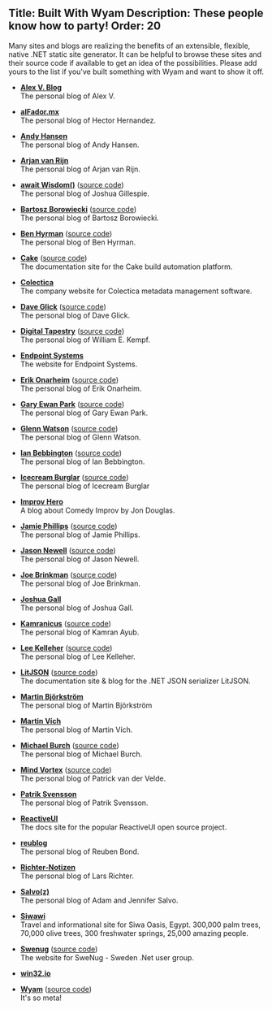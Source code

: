 Title: Built With Wyam
Description: These people know how to party!
Order: 20
---
Many sites and blogs are realizing the benefits of an extensible, flexible, native .NET static site generator. It can be helpful to browse these sites and their source code if available to get an idea of the possibilities. Please add yours to the list if you've built something with Wyam and want to show it off.

<!-- Use two spaces after the title for proper formatting -->

- **[Alex V. Blog](http://alexvab.com)**  
  The personal blog of Alex V.

- **[alFador.mx](http://www.alfador.mx)**  
  The personal blog of Hector Hernandez.

- **[Andy Hansen](http://andyhansen.co.nz)**  
  The personal blog of Andy Hansen.

- **[Arjan van Rijn](http://arjanvanrijn.com)**  
  The personal blog of Arjan van Rijn. 

- **[await Wisdom()](https://blog.awaitwisdom.com/)** ([source code](https://github.com/jcgillespie/awaitWisdom))  
  The personal blog of Joshua Gillespie.
  
- **[Bartosz Borowiecki](http://gniriki.com)** ([source code](https://github.com/gniriki/gniriki.com))  
  The personal blog of Bartosz Borowiecki.

- **[Ben Hyrman](http://hyr.mn)** ([source code](https://github.com/hyrmn/hyr.mn))  
  The personal blog of Ben Hyrman.

- **[Cake](http://cakebuild.net/)** ([source code](https://github.com/cake-build/website))  
  The documentation site for the Cake build automation platform.

- **[Colectica](https://www.colectica.com/)**  
  The company website for Colectica metadata management software.

- **[Dave Glick](https://daveaglick.com)** ([source code](https://github.com/daveaglick/daveaglick))  
  The personal blog of Dave Glick.

- **[Digital Tapestry](http://digitaltapestry.net)** ([source code](https://github.com/wekempf/wekempf.github.io))  
  The personal blog of William E. Kempf.

- **[Endpoint Systems](http://endpointsystems.com)**  
  The website for Endpoint Systems.

- **[Erik Onarheim](https://erikonarheim.com/)** ([source code](https://github.com/eonarheim/eonarheim.github.io))  
  The personal blog of Erik Onarheim.

- **[Gary Ewan Park](http://www.gep13.co.uk/)** ([source code](https://github.com/gep13/gep13))  
  The personal blog of Gary Ewan Park.
  
- **[Glenn Watson](https://glennwatson.net/)** ([source code](https://github.com/glennawatson/personal-website))  
  The personal blog of Glenn Watson.

- **[Ian Bebbington](http://ian.bebbs.co.uk)** ([source code](https://github.com/ibebbs/ibebbs.github.io))  
  The personal blog of Ian Bebbington.
  
- **[Icecream Burglar](http://icecreamburglar.blog)** ([source code](https://github.com/icecreamburglar/icecreamburglar.github.io))  
  The personal blog of Icecream Burglar
  
- **[Improv Hero](http://www.improvhero.com/)**  
  A blog about Comedy Improv by Jon Douglas.

- **[Jamie Phillips](http://www.phillipsj.net)** ([source code](https://github.com/phillipsj/phillipsj))  
  The personal blog of Jamie Phillips.

- **[Jason Newell](http://jasonnewell.net/)** ([source code](https://github.com/jlnewell/jlnewell.github.io))  
  The personal blog of Jason Newell.
  
- **[Joe Brinkman](http://joe.brinkman.me/)** ([source code](https://github.com/jbrinkman/joe.brinkman.me))  
  The personal blog of Joe Brinkman.
  
- **[Joshua Gall](http://www.imtraum.com)**  
  The personal blog of Joshua Gall.

- **[Kamranicus](https://kamranicus.com/)** ([source code](https://github.com/kamranayub/kamranayub.github.io/tree/source))  
  The personal blog of Kamran Ayub.

- **[Lee Kelleher](https://leekelleher.com)** ([source code](https://github.com/leekelleher/leekelleher.com))  
  The personal blog of Lee Kelleher.

- **[LitJSON](https://litjson.net/)** ([source code](https://github.com/LitJSON/litjson.github.io/))  
  The documentation site & blog for the .NET JSON serializer LitJSON.

- **[Martin Björkström](https://martinbjorkstrom.com/)**  
  The personal blog of Martin Björkström 

- **[Martin Vích](https://www.martinvich.net)**  
  The personal blog of Martin Vích.
  
- **[Michael Burch](https://www.michaelburch.net)** ([source code](https://github.com/michaelburch/michaelburchdotnet))  
  The personal blog of Michael Burch.

- **[Mind Vortex](http://www.petrikvandervelde.nl/)** ([source code](https://github.com/pvandervelde/mindvortex))  
  The personal blog of Patrick van der Velde.
  
- **[Patrik Svensson](http://patriksvensson.se)**  
  The personal blog of Patrik Svensson.
  
- **[ReactiveUI](https://reactiveui.net)**  
  The docs site for the popular ReactiveUI open source project.
  
- **[reublog](https://reubenbond.github.io)**  
  The personal blog of Reuben Bond.

- **[Richter-Notizen](http://richter-notizen.de/)**  
  The personal blog of Lars Richter.

- **[Salvo(z)](https://salvoz.com/)**  
  The personal blog of Adam and Jennifer Salvo.

- **[Siwawi](http://siwawi.com/)**  
  Travel and informational site for Siwa Oasis, Egypt. 300,000 palm trees, 70,000 olive trees, 300 freshwater springs, 25,000 amazing people.
  
- **[Swenug](https://swenug.se)** ([source code](https://github.com/SweNug/swenug.github.io/))  
  The website for SweNug - Sweden .Net user group.
  
- **[win32.io](http://win32.io)**  

- **[Wyam](https://wyam.io)** ([source code](https://github.com/Wyamio/Wyam.Web))  
  It's so meta!






